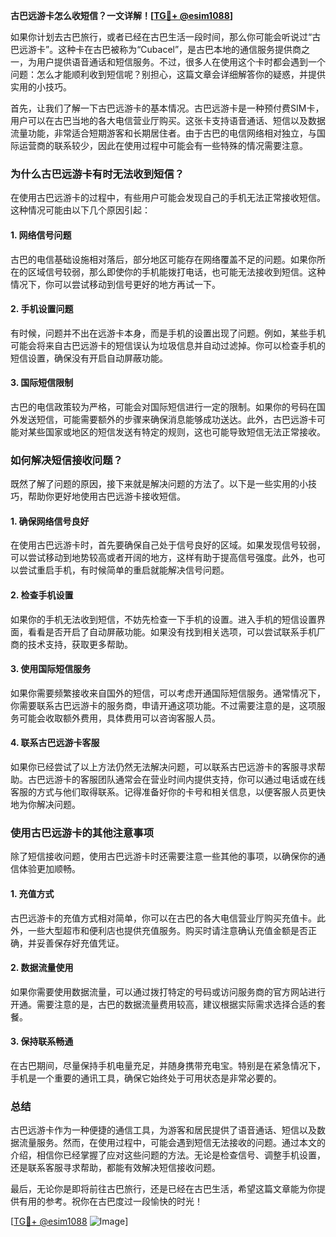 **古巴远游卡怎么收短信？一文详解！[[TG💪+ @esim1088](https://t.me/s/esim1088)]**

如果你计划去古巴旅行，或者已经在古巴生活一段时间，那么你可能会听说过“古巴远游卡”。这种卡在古巴被称为“Cubacel”，是古巴本地的通信服务提供商之一，为用户提供语音通话和短信服务。不过，很多人在使用这个卡时都会遇到一个问题：怎么才能顺利收到短信呢？别担心，这篇文章会详细解答你的疑惑，并提供实用的小技巧。

首先，让我们了解一下古巴远游卡的基本情况。古巴远游卡是一种预付费SIM卡，用户可以在古巴当地的各大电信营业厅购买。这张卡支持语音通话、短信以及数据流量功能，非常适合短期游客和长期居住者。由于古巴的电信网络相对独立，与国际运营商的联系较少，因此在使用过程中可能会有一些特殊的情况需要注意。

### **为什么古巴远游卡有时无法收到短信？**

在使用古巴远游卡的过程中，有些用户可能会发现自己的手机无法正常接收短信。这种情况可能由以下几个原因引起：

#### **1. 网络信号问题**
古巴的电信基础设施相对落后，部分地区可能存在网络覆盖不足的问题。如果你所在的区域信号较弱，那么即使你的手机能拨打电话，也可能无法接收到短信。这种情况下，你可以尝试移动到信号更好的地方再试一下。

#### **2. 手机设置问题**
有时候，问题并不出在远游卡本身，而是手机的设置出现了问题。例如，某些手机可能会将来自古巴远游卡的短信误认为垃圾信息并自动过滤掉。你可以检查手机的短信设置，确保没有开启自动屏蔽功能。

#### **3. 国际短信限制**
古巴的电信政策较为严格，可能会对国际短信进行一定的限制。如果你的号码在国外发送短信，可能需要额外的步骤来确保消息能够成功送达。此外，古巴远游卡可能对某些国家或地区的短信发送有特定的规则，这也可能导致短信无法正常接收。

### **如何解决短信接收问题？**

既然了解了问题的原因，接下来就是解决问题的方法了。以下是一些实用的小技巧，帮助你更好地使用古巴远游卡接收短信。

#### **1. 确保网络信号良好**
在使用古巴远游卡时，首先要确保自己处于信号良好的区域。如果发现信号较弱，可以尝试移动到地势较高或者开阔的地方，这样有助于提高信号强度。此外，也可以尝试重启手机，有时候简单的重启就能解决信号问题。

#### **2. 检查手机设置**
如果你的手机无法收到短信，不妨先检查一下手机的设置。进入手机的短信设置界面，看看是否开启了自动屏蔽功能。如果没有找到相关选项，可以尝试联系手机厂商的技术支持，获取更多帮助。

#### **3. 使用国际短信服务**
如果你需要频繁接收来自国外的短信，可以考虑开通国际短信服务。通常情况下，你需要联系古巴远游卡的服务商，申请开通这项功能。不过需要注意的是，这项服务可能会收取额外费用，具体费用可以咨询客服人员。

#### **4. 联系古巴远游卡客服**
如果你已经尝试了以上方法仍然无法解决问题，可以联系古巴远游卡的客服寻求帮助。古巴远游卡的客服团队通常会在营业时间内提供支持，你可以通过电话或在线客服的方式与他们取得联系。记得准备好你的卡号和相关信息，以便客服人员更快地为你解决问题。

### **使用古巴远游卡的其他注意事项**

除了短信接收问题，使用古巴远游卡时还需要注意一些其他的事项，以确保你的通信体验更加顺畅。

#### **1. 充值方式**
古巴远游卡的充值方式相对简单，你可以在古巴的各大电信营业厅购买充值卡。此外，一些大型超市和便利店也提供充值服务。购买时请注意确认充值金额是否正确，并妥善保存好充值凭证。

#### **2. 数据流量使用**
如果你需要使用数据流量，可以通过拨打特定的号码或访问服务商的官方网站进行开通。需要注意的是，古巴的数据流量费用较高，建议根据实际需求选择合适的套餐。

#### **3. 保持联系畅通**
在古巴期间，尽量保持手机电量充足，并随身携带充电宝。特别是在紧急情况下，手机是一个重要的通讯工具，确保它始终处于可用状态是非常必要的。

### **总结**

古巴远游卡作为一种便捷的通信工具，为游客和居民提供了语音通话、短信以及数据流量服务。然而，在使用过程中，可能会遇到短信无法接收的问题。通过本文的介绍，相信你已经掌握了应对这些问题的方法。无论是检查信号、调整手机设置，还是联系客服寻求帮助，都能有效解决短信接收问题。

最后，无论你是即将前往古巴旅行，还是已经在古巴生活，希望这篇文章能为你提供有用的参考。祝你在古巴度过一段愉快的时光！

[[TG💪+ @esim1088](https://t.me/s/esim1088) ![Image](https://i.postimg.cc/4NQfJmqS/Snipaste-2025-05-13-00-14-12.png)]